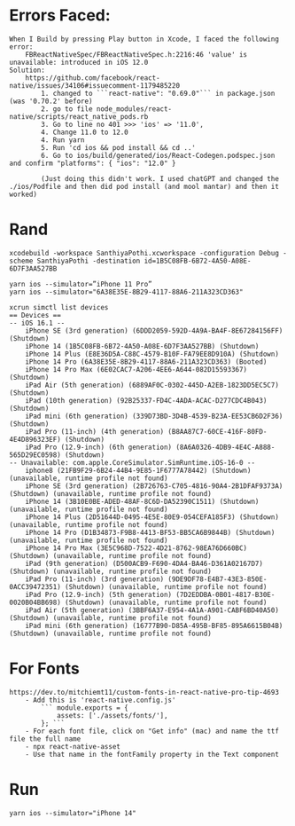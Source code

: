 
# Errors Faced:
    When I Build by pressing Play button in Xcode, I faced the following error:
        FBReactNativeSpec/FBReactNativeSpec.h:2216:46 'value' is unavailable: introduced in iOS 12.0
    Solution:
        https://github.com/facebook/react-native/issues/34106#issuecomment-1179485220
            1. changed to ```react-native": "0.69.0"``` in package.json (was '0.70.2' before)
            2. go to file node_modules/react-native/scripts/react_native_pods.rb
            3. Go to line no 401 >>> 'ios' => '11.0',
            4. Change 11.0 to 12.0
            4. Run yarn
            5. Run 'cd ios && pod install && cd ..'
            6. Go to ios/build/generated/ios/React-Codegen.podspec.json and confirm "platforms": { "ios": "12.0" }
            
            (Just doing this didn't work. I used chatGPT and changed the ./ios/Podfile and then did pod install (and mool mantar) and then it worked)



# Rand
    xcodebuild -workspace SanthiyaPothi.xcworkspace -configuration Debug -scheme SanthiyaPothi -destination id=1B5C08FB-6B72-4A50-A08E-6D7F3AA527BB

    yarn ios --simulator=”iPhone 11 Pro”
    yarn ios --simulator="6A38E35E-8B29-4117-88A6-211A323CD363"

    xcrun simctl list devices
    == Devices ==
    -- iOS 16.1 --
        iPhone SE (3rd generation) (6DDD2059-592D-4A9A-BA4F-8E67284156FF) (Shutdown) 
        iPhone 14 (1B5C08FB-6B72-4A50-A08E-6D7F3AA527BB) (Shutdown) 
        iPhone 14 Plus (E8E36D5A-C88C-4579-B10F-FA79EE8D910A) (Shutdown) 
        iPhone 14 Pro (6A38E35E-8B29-4117-88A6-211A323CD363) (Booted) 
        iPhone 14 Pro Max (6E02CAC7-A206-4EE6-A644-082D15593367) (Shutdown) 
        iPad Air (5th generation) (6889AF0C-0302-445D-A2EB-1823DD5EC5C7) (Shutdown) 
        iPad (10th generation) (92B25337-FD4C-4ADA-ACAC-D277CDC4B043) (Shutdown) 
        iPad mini (6th generation) (339D73BD-3D4B-4539-B23A-EE53CB6D2F36) (Shutdown) 
        iPad Pro (11-inch) (4th generation) (B8AA87C7-60CE-416F-80FD-4E4D896323EF) (Shutdown) 
        iPad Pro (12.9-inch) (6th generation) (8A6A0326-4DB9-4E4C-A888-565D29EC0598) (Shutdown) 
    -- Unavailable: com.apple.CoreSimulator.SimRuntime.iOS-16-0 --
        iphone8 (21FB9F29-6B24-44B4-9E85-1F6777A78442) (Shutdown) (unavailable, runtime profile not found)
        iPhone SE (3rd generation) (2B726763-C705-4816-90A4-2B1DFAF9373A) (Shutdown) (unavailable, runtime profile not found)
        iPhone 14 (3B10E0BE-ADED-48AF-8C6D-DA52390C1511) (Shutdown) (unavailable, runtime profile not found)
        iPhone 14 Plus (2D51644D-0495-4E5E-80E9-054CEFA185F3) (Shutdown) (unavailable, runtime profile not found)
        iPhone 14 Pro (D1B34873-F9B8-4413-BF53-BB5CA6B9844B) (Shutdown) (unavailable, runtime profile not found)
        iPhone 14 Pro Max (3E5C968D-7522-4D21-8762-98EA76D660BC) (Shutdown) (unavailable, runtime profile not found)
        iPad (9th generation) (D500ACB9-F690-4DA4-BA46-D361A02167D7) (Shutdown) (unavailable, runtime profile not found)
        iPad Pro (11-inch) (3rd generation) (9DE9DF78-E4B7-43E3-850E-0ACC39472351) (Shutdown) (unavailable, runtime profile not found)
        iPad Pro (12.9-inch) (5th generation) (7D2EDDBA-0B01-4817-B30E-0020B04BB698) (Shutdown) (unavailable, runtime profile not found)
        iPad Air (5th generation) (3BBF6A37-E954-4A1A-A901-CABF6BD40A50) (Shutdown) (unavailable, runtime profile not found)
        iPad mini (6th generation) (16777B90-D85A-495B-BF85-895A6615B04B) (Shutdown) (unavailable, runtime profile not found)

# For Fonts
    https://dev.to/mitchiemt11/custom-fonts-in-react-native-pro-tip-4693
        - Add this is 'react-native.config.js'
            ``` module.exports = {
                assets: ['./assets/fonts/'],
            }; ```
        - For each font file, click on "Get info" (mac) and name the ttf file the full name
        - npx react-native-asset
        - Use that name in the fontFamily property in the Text component
# Run
    yarn ios --simulator="iPhone 14"
